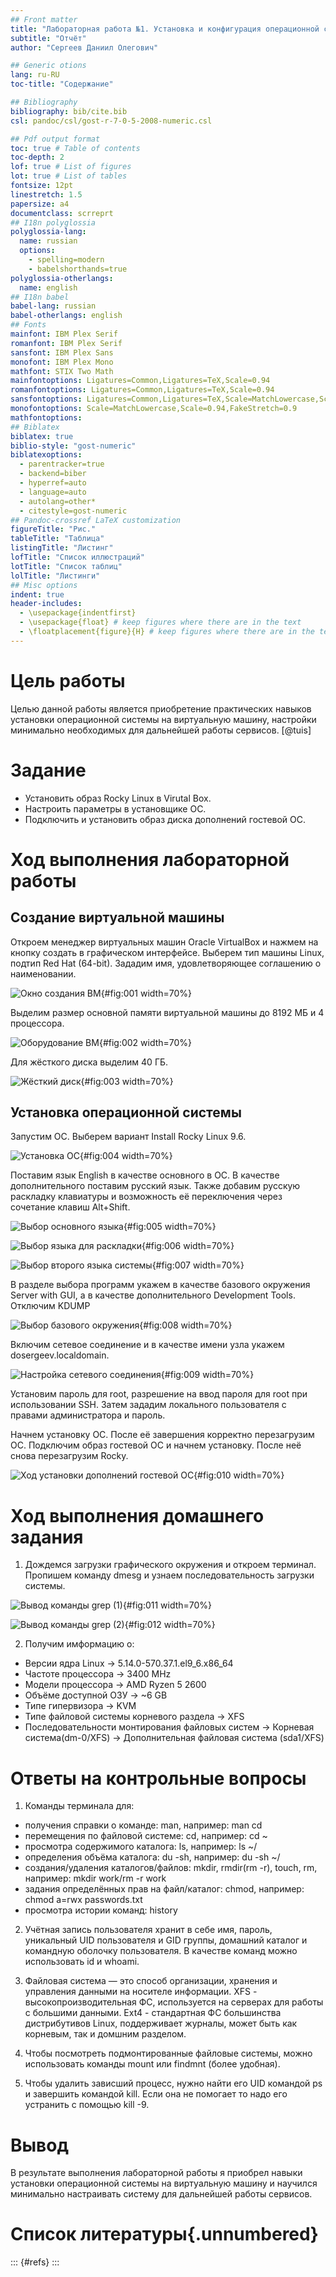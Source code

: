 ```yaml
---
## Front matter
title: "Лабораторная работа №1. Установка и конфигурация операционной системы на виртуальную машину"
subtitle: "Отчёт"
author: "Сергеев Даниил Олегович"

## Generic otions
lang: ru-RU
toc-title: "Содержание"

## Bibliography
bibliography: bib/cite.bib
csl: pandoc/csl/gost-r-7-0-5-2008-numeric.csl

## Pdf output format
toc: true # Table of contents
toc-depth: 2
lof: true # List of figures
lot: true # List of tables
fontsize: 12pt
linestretch: 1.5
papersize: a4
documentclass: scrreprt
## I18n polyglossia
polyglossia-lang:
  name: russian
  options:
	- spelling=modern
	- babelshorthands=true
polyglossia-otherlangs:
  name: english
## I18n babel
babel-lang: russian
babel-otherlangs: english
## Fonts
mainfont: IBM Plex Serif
romanfont: IBM Plex Serif
sansfont: IBM Plex Sans
monofont: IBM Plex Mono
mathfont: STIX Two Math
mainfontoptions: Ligatures=Common,Ligatures=TeX,Scale=0.94
romanfontoptions: Ligatures=Common,Ligatures=TeX,Scale=0.94
sansfontoptions: Ligatures=Common,Ligatures=TeX,Scale=MatchLowercase,Scale=0.94
monofontoptions: Scale=MatchLowercase,Scale=0.94,FakeStretch=0.9
mathfontoptions:
## Biblatex
biblatex: true
biblio-style: "gost-numeric"
biblatexoptions:
  - parentracker=true
  - backend=biber
  - hyperref=auto
  - language=auto
  - autolang=other*
  - citestyle=gost-numeric
## Pandoc-crossref LaTeX customization
figureTitle: "Рис."
tableTitle: "Таблица"
listingTitle: "Листинг"
lofTitle: "Список иллюстраций"
lotTitle: "Список таблиц"
lolTitle: "Листинги"
## Misc options
indent: true
header-includes:
  - \usepackage{indentfirst}
  - \usepackage{float} # keep figures where there are in the text
  - \floatplacement{figure}{H} # keep figures where there are in the text
---
```


# Цель работы

Целью данной работы является приобретение практических навыков установки операционной системы на виртуальную машину, настройки минимально необходимых для дальнейшей работы сервисов. [@tuis]

# Задание

- Установить образ Rocky Linux в Virutal Box.
- Настроить параметры в установщике ОС.
- Подключить и установить образ диска дополнений гостевой ОС.

# Ход выполнения лабораторной работы

## Создание виртуальной машины

Откроем менеджер виртуальных машин Oracle VirtualBox и нажмем на кнопку создать в графическом интерфейсе. Выберем тип машины Linux, подтип Red Hat (64-bit). Зададим имя, удовлетворяющее соглашению о наименовании.

![Окно создания ВМ](image/1.PNG){#fig:001 width=70%}

Выделим размер основной памяти виртуальной машины до 8192 МБ и 4 процессора.

![Оборудование ВМ](image/2.PNG){#fig:002 width=70%}

Для жёсткого диска выделим 40 ГБ.

![Жёсткий диск](image/3.PNG){#fig:003 width=70%}

## Установка операционной системы

Запустим ОС. Выберем вариант Install Rocky Linux 9.6.

![Установка ОС](image/4.PNG){#fig:004 width=70%}

Поставим язык English в качестве основного в ОС. В качестве дополнительного поставим русский язык. Также добавим русскую раскладку клавиатуры и возможность её переключения через сочетание клавиш Alt+Shift.

![Выбор основного языка](image/5.PNG){#fig:005 width=70%}

![Выбор языка для раскладки](image/6.PNG){#fig:006 width=70%}

![Выбор второго языка системы](image/7.PNG){#fig:007 width=70%}

В разделе выбора программ укажем в качестве базового окружения Server with GUI, а в качестве дополнительного Development Tools. Отключим KDUMP

![Выбор базового окружения](image/8.PNG){#fig:008 width=70%}

Включим сетевое соединение и в качестве имени узла укажем dosergeev.localdomain.

![Настройка сетевого соединения](image/9.PNG){#fig:009 width=70%}

Установим пароль для root, разрешение на ввод пароля для root при использовании SSH. Затем зададим локального пользователя с правами администратора и пароль.

Начнем установку ОС. После её завершения корректно перезагрузим ОС. Подключим образ гостевой ОС и начнем установку. После неё снова перезагрузим Rocky.

![Ход установки дополнений гостевой ОС](image/10.PNG){#fig:010 width=70%}

# Ход выполнения домашнего задания

1. Дождемся загрузки графического окружения и откроем терминал. Пропишем команду dmesg и узнаем последовательность загрузки системы.

![Вывод команды grep (1)](image/11.PNG){#fig:011 width=70%}

![Вывод команды grep (2)](image/12.PNG){#fig:012 width=70%}

2. Получим имформацию о:
- Версии ядра Linux -> 5.14.0-570.37.1.el9_6.x86_64
- Частоте процессора -> 3400 MHz
- Модели процессора -> AMD Ryzen 5 2600
- Объёме доступной ОЗУ -> ~6 GB
- Типе гипервизора -> KVM
- Типе файловой системы корневого раздела -> XFS
- Последовательности монтирования файловых систем -> Корневая система(dm-0/XFS) -> Дополнительная файловая система (sda1/XFS)

# Ответы на контрольные вопросы

1. Команды терминала для:
- получения справки о команде: man, например: man cd
- перемещения по файловой системе: cd, например: cd ~
- просмотра содержимого каталога: ls, например: ls ~/
- определения объёма каталога: du -sh, например: du -sh ~/
- создания/удаления каталогов/файлов: mkdir, rmdir(rm -r), touch, rm, например: mkdir work/rm -r work
- задания определённых прав на файл/каталог: chmod, например: chmod a=rwx passwords.txt
- просмотра истории команд: history

2. Учётная запись пользователя хранит в себе имя, пароль, уникальный UID пользователя и GID группы, домашний каталог и командную оболочку пользователя. В качестве команд можно использовать id и whoami.

3. Файловая система — это способ организации, хранения и управления данными на носителе информации. XFS - высокопроизводительная ФС, используется на серверах для работы с большими данными. Ext4 - стандартная ФС большинства дистрибутивов Linux, поддерживает журналы, может быть как корневым, так и домшним разделом.

4. Чтобы посмотреть подмонтированные файловые системы, можно использовать команды mount или findmnt (более удобная).

5. Чтобы удалить зависший процесс, нужно найти его UID командой ps и завершить командой kill. Если она не помогает то надо его устранить с помощью kill -9.

# Вывод

В результате выполнения лабораторной работы я приобрел навыки установки операционной системы на виртуальную машину и научился минимально настраивать систему для дальнейшей работы сервисов.

# Список литературы{.unnumbered}

::: {#refs}
:::

